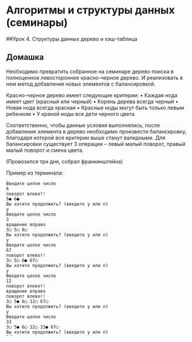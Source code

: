 # Алгоритмы и структуры данных (семинары)

##Урок 4. Структуры данных дерево и хэш-таблица 
## Домашка

Необходимо превратить собранное на семинаре дерево поиска в полноценное левостороннее красно-черное дерево. И реализовать в нем метод добавления новых элементов с балансировкой.

Красно-черное дерево имеет следующие критерии:
• Каждая нода имеет цвет (красный или черный)
• Корень дерева всегда черный
• Новая нода всегда красная
• Красные ноды могут быть только левым ребенком
• У краной ноды все дети черного цвета

Соответственно, чтобы данные условия выполнялись, после добавления элемента в дерево необходимо произвести балансировку, благодаря которой все критерии выше станут валидными. Для балансировки существует 3 операции – левый малый поворот, правый малый поворот и смена цвета.

(Провозился три дня, собрал франкинштейна)

Пример из терминала:
````
Введите целое число
6
поворот влево!!
5● 6● 
Вы хотите продолжить? (введите y или n)
y
Введите целое число
3
вращение вправо
3◯ 5◯ 6◯ 
Вы хотите продолжить? (введите y или n)
y
Введите целое число
67
поворот влево!!
3◯ 5◯ 6● 67◯ 
Вы хотите продолжить? (введите y или n)
y
Введите целое число
12
поворот влево!!
вращение вправо
поворот влево!!
3◯ 5● 6◯ 12◯ 67◯ 
Вы хотите продолжить? (введите y или n)
y
Введите целое число
33
3◯ 5● 6◯ 12◯ 33● 67◯ 
Вы хотите продолжить? (введите y или n)
```
